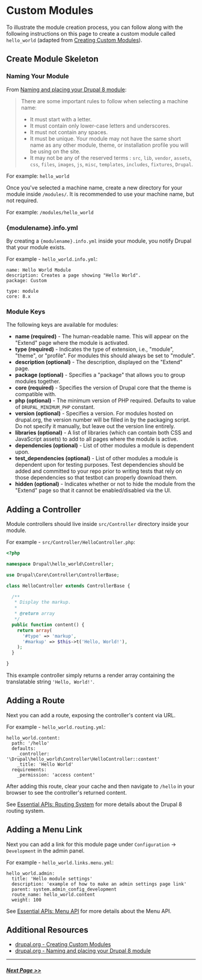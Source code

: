 # Custom Modules

To illustrate the module creation process, you can follow along with the following instructions on this page to create a custom module called `hello_world` (adapted from [Creating Custom Modules](https://www.drupal.org/docs/8/creating-custom-modules)).

## Create Module Skeleton

### Naming Your Module

From [Naming and placing your Drupal 8 module](https://www.drupal.org/docs/8/creating-custom-modules/naming-and-placing-your-drupal-8-module):
> There are some important rules to follow when selecting a machine name:
>
> - It must start with a letter.
> - It must contain only lower-case letters and underscores.
> - It must not contain any spaces.
> - It must be unique. Your module may not have the same short name as any other module, theme, or installation profile you will be using on the site.
> - It may not be any of the reserved terms : `src`, `lib`, `vendor`, `assets`, `css`, `files`, `images`, `js`, `misc`, `templates`, `includes`, `fixtures`, `Drupal`.

For example: `hello_world`

Once you've selected a machine name, create a new directory for your module inside `/modules/`. It is recommended to use your machine name, but not required.

For example: `/modules/hello_world`

### {modulename}.info.yml

By creating a `{modulename}.info.yml` inside your module, you notify Drupal that your module exists.

For example - `hello_world.info.yml`:

```
name: Hello World Module
description: Creates a page showing "Hello World".
package: Custom

type: module
core: 8.x
```

### Module Keys

The following keys are available for modules:

- **name (required)** - The human-readable name. This will appear on the "Extend" page where the module is activated.
- **type (required)** - Indicates the type of extension, i.e., "module", "theme", or "profile". For modules this should always be set to "module".
- **description (optional)** - The description, displayed on the "Extend" page.
- **package (optional)** - Specifies a "package" that allows you to group modules together.
- **core (required)** - Specifies the version of Drupal core that the theme is compatible with.
- **php (optional)** - The minimum version of PHP required. Defaults to value of `DRUPAL_MINIMUM_PHP` constant.
- **version (optional)** - Specifies a version. For modules hosted on drupal.org, the version number will be filled in by the packaging script. Do not specify it manually, but leave out the version line entirely.
- **libraries (optional)** - A list of libraries (which can contain both CSS and JavaScript assets) to add to all pages where the module is active.
- **dependencies (optional)** - List of other modules a module is dependent upon.
- **test_dependencies (optional)** - List of other modules a module is dependent upon for testing purposes. Test dependencies should be added and committed to your repo prior to writing tests that rely on those dependencies so that testbot can properly download them.
- **hidden (optional)** - Indicates whether or not to hide the module from the "Extend" page so that it cannot be enabled/disabled via the UI.

## Adding a Controller

Module controllers should live inside `src/Controller` directory inside your module.

For example - `src/Controller/HelloController.php`:
```php
<?php

namespace Drupal\hello_world\Controller;

use Drupal\Core\Controller\ControllerBase;

class HelloController extends ControllerBase {

  /**
   * Display the markup.
   *
   * @return array
   */
  public function content() {
    return array(
      '#type' => 'markup',
      '#markup' => $this->t('Hello, World!'),
    );
  }

}
```

This example controller simply returns a render array containing the translatable string `'Hello, World!'`.

## Adding a Route

Next you can add a route, exposing the controller's content via URL.

For example - `hello_world.routing.yml`:

```
hello_world.content:
  path: '/hello'
  defaults:
    _controller: '\Drupal\hello_world\Controller\HelloController::content'
    _title: 'Hello World'
  requirements:
    _permission: 'access content'
```

After adding this route, clear your cache and then navigate to `/hello` in your browser to see the controller's returned content.

See [Essential APIs: Routing System](4.4-essential-apis-routing.md) for more details about the Drupal 8 routing system.

## Adding a Menu Link

Next you can add a link for this module page under `Configuration` -> `Development` in the admin panel.

For example - `hello_world.links.menu.yml`:

```
hello_world.admin:
  title: 'Hello module settings'
  description: 'example of how to make an admin settings page link'
  parent: system.admin_config_development
  route_name: hello_world.content
  weight: 100
```

See [Essential APIs: Menu API](4.4-essential-apis-menu.md) for more details about the Menu API.

## Additional Resources
- [drupal.org - Creating Custom Modules](https://www.drupal.org/docs/8/creating-custom-modules)
- [drupal.org - Naming and placing your Drupal 8 module](https://www.drupal.org/docs/8/creating-custom-modules/naming-and-placing-your-drupal-8-module)

---

##### [Next Page >>](4.3-data-storage.md)
